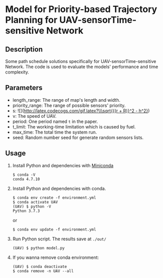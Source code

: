 # Model for Priority-based Trajectory Planning for UAV-sensorTime-sensitive Network

## Description

Some path schedule solutions specifically for UAV-sensorTime-sensitive Network. The code is used to evaluate the models' performance and time complexity.

## Parameters
 
* length_range: The range of map's length and width.
* priority_range: The range of possible sensors' priority.
* s: ![]([http://latex.codecogs.com/gif.latex?\\\sqrt{{(r + R)}^2 - h^2}](https://latex.codecogs.com/gif.latex?\sqrt{{(r&space;&plus;&space;R)}^2&space;-&space;h^2}))
* v: The speed of UAV.
* period: One period named `t` in the paper.
* t_limit: The working-time limitation which is caused by fuel.
* max_time: The total time the system run.
* seed: Random number seed for generate random sensors lists.

## Usage
1. Install Python and dependencies with [Miniconda](https://docs.conda.io/en/latest/miniconda.html)
    ```
    $ conda -V
    conda 4.7.10
    ```

2. Install Python and dependencies with conda.
    ```
    $ conda env create -f environment.yml
    $ conda activate UAV
    (UAV) $ python -V
    Python 3.7.3
    ```

    or
    ```
    $ conda env update -f environment.yml
    ```

3. Run Python script. The results save at `./out/`
    ```
    (UAV) $ python model.py
    ```

4. If you wanna remove conda environment:
    ```
    (UAV) $ conda deactivate
    $ conda remove -n UAV --all
    ```